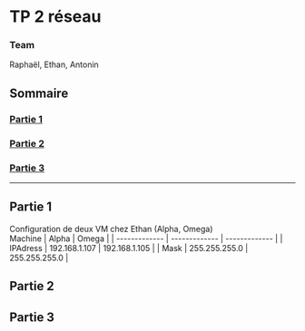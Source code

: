 # TP 2 réseau

### Team
Raphaël, Ethan, Antonin

## Sommaire
### [Partie 1](#partie-1)
### [Partie 2](#partie-2)
### [Partie 3](#partie-3)
--------------------
## Partie 1
Configuration de deux VM chez Ethan (Alpha, Omega)  
Machine | Alpha     | Omega      |
| ------------- | ------------- | ------------- |
| IPAdress | 192.168.1.107 | 192.168.1.105 |
| Mask | 255.255.255.0 | 255.255.255.0 |
  
## Partie 2
## Partie 3